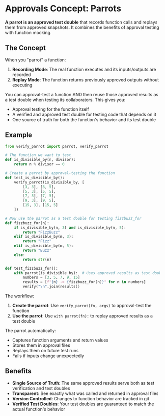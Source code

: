 # Approvals Concept: Parrots

**A parrot is an approved test double** that records function calls and replays them from approved snapshots. It combines the benefits of approval testing with function mocking.

## The Concept

When you "parrot" a function:
1. **Recording Mode**: The real function executes and its inputs/outputs are recorded
2. **Replay Mode**: The function returns previously approved outputs without executing

You can approval-test a function AND then reuse those approved results as a test double when testing its collaborators. This gives you:
- Approval testing for the function itself
- A verified and approved test double for testing code that depends on it
- One source of truth for both the function's behavior and its test double

## Example

```python
from verify_parrot import parrot, verify_parrot

# The function we want to test
def is_divisible_by(n, divisor):
    return n % divisor == 0

# Create a parrot by approval-testing the function
def test_is_divisible_by():
    verify_parrot(is_divisible_by, [
        [3, 3], [3, 5],
        [5, 3], [5, 5],
        [7, 3], [7, 5],
        [9, 3], [9, 5],
        [15, 3], [15, 5]
    ])

# Now use the parrot as a test double for testing fizzbuzz_for
def fizzbuzz_for(n):
    if is_divisible_by(n, 3) and is_divisible_by(n, 5):
        return "FizzBuzz"
    elif is_divisible_by(n, 3):
        return "Fizz"
    elif is_divisible_by(n, 5):
        return "Buzz"
    else:
        return str(n)

def test_fizzbuzz_for():
    with parrot(is_divisible_by):  # Uses approved results as test double
        numbers = [3, 5, 7, 9, 15]
        results = [f"{n} -> {fizzbuzz_for(n)}" for n in numbers]
        verify("\n".join(results))
```

The workflow:
1. **Create the parrot**: Use `verify_parrot(fn, args)` to approval-test the function
2. **Use the parrot**: Use `with parrot(fn):` to replay approved results as a test double

The parrot automatically:
- Captures function arguments and return values
- Stores them in approval files
- Replays them on future test runs
- Fails if inputs change unexpectedly

## Benefits

- **Single Source of Truth**: The same approved results serve both as test verification and test doubles
- **Transparent**: See exactly what was called and returned in approval files
- **Version Controlled**: Changes to function behavior are tracked in git
- **Verified Test Doubles**: Your test doubles are guaranteed to match the actual function's behavior